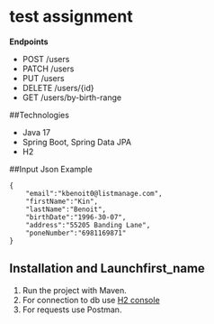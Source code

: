 # test assignment


**Endpoints**
- POST /users
- PATCH /users
- PUT /users
- DELETE /users/{id}
- GET /users/by-birth-range

##Technologies
- Java 17
- Spring Boot, Spring Data JPA
- H2

##Input Json Example
```
{
    "email":"kbenoit0@listmanage.com",
    "firstName":"Kin",
    "lastName":"Benoit",
    "birthDate":"1996-30-07",
    "address":"55205 Banding Lane",
    "poneNumber":"6981169871"
}
```

## Installation and Launchfirst_name
1. Run the project with Maven.
2. For connection to db use [H2 console](http://localhost:8080/h2-console)
3. For requests use Postman.